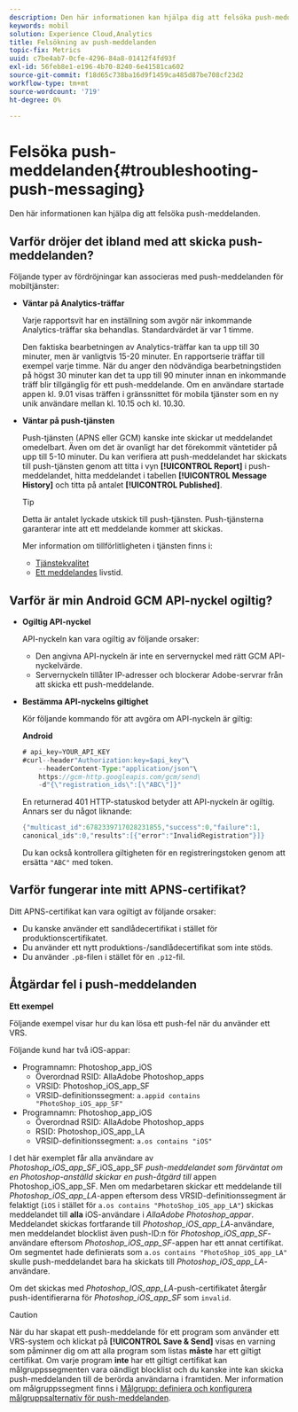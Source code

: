 ```yaml
---
description: Den här informationen kan hjälpa dig att felsöka push-meddelanden.
keywords: mobil
solution: Experience Cloud,Analytics
title: Felsökning av push-meddelanden
topic-fix: Metrics
uuid: c7be4ab7-0cfe-4296-84a8-01412f4fd93f
exl-id: 56feb8e1-e196-4b70-8240-6e41581ca602
source-git-commit: f18d65c738ba16d9f1459ca485d87be708cf23d2
workflow-type: tm+mt
source-wordcount: '719'
ht-degree: 0%

---
```


# Felsöka push-meddelanden{#troubleshooting-push-messaging}

Den här informationen kan hjälpa dig att felsöka push-meddelanden.

## Varför dröjer det ibland med att skicka push-meddelanden?

Följande typer av fördröjningar kan associeras med push-meddelanden för mobiltjänster:

* **Väntar på Analytics-träffar**

   Varje rapportsvit har en inställning som avgör när inkommande Analytics-träffar ska behandlas. Standardvärdet är var 1 timme.

   Den faktiska bearbetningen av Analytics-träffar kan ta upp till 30 minuter, men är vanligtvis 15-20 minuter. En rapportserie träffar till exempel varje timme. När du anger den nödvändiga bearbetningstiden på högst 30 minuter kan det ta upp till 90 minuter innan en inkommande träff blir tillgänglig för ett push-meddelande. Om en användare startade appen kl. 9.01 visas träffen i gränssnittet för mobila tjänster som en ny unik användare mellan kl. 10.15 och kl. 10.30.

* **Väntar på push-tjänsten**

   Push-tjänsten (APNS eller GCM) kanske inte skickar ut meddelandet omedelbart. Även om det är ovanligt har det förekommit väntetider på upp till 5-10 minuter. Du kan verifiera att push-meddelandet har skickats till push-tjänsten genom att titta i vyn **[!UICONTROL Report]** i push-meddelandet, hitta meddelandet i tabellen **[!UICONTROL Message History]** och titta på antalet **[!UICONTROL Published]**.

   >[!TIP]
   >
   >Detta är antalet lyckade utskick till push-tjänsten. Push-tjänsterna garanterar inte att ett meddelande kommer att skickas.

   Mer information om tillförlitligheten i tjänsten finns i:

   * [Tjänstekvalitet](https://developer.apple.com/library/content/documentation/NetworkingInternet/Conceptual/RemoteNotificationsPG/APNSOverview.html#//apple_ref/doc/uid/TP40008194-CH8-SW5l)
   * [Ett meddelandes](https://developers.google.com/cloud-messaging/concept-options#lifetime) livstid.

## Varför är min Android GCM API-nyckel ogiltig?

* **Ogiltig API-nyckel**

   API-nyckeln kan vara ogiltig av följande orsaker:

   * Den angivna API-nyckeln är inte en servernyckel med rätt GCM API-nyckelvärde.
   * Servernyckeln tillåter IP-adresser och blockerar Adobe-servrar från att skicka ett push-meddelande.

* **Bestämma API-nyckelns giltighet**

   Kör följande kommando för att avgöra om API-nyckeln är giltig:

   **Android**

   ```java
   # api_key=YOUR_API_KEY
   #curl--header"Authorization:key=$api_key"\
       --headerContent-Type:"application/json"\ 
       https://gcm-http.googleapis.com/gcm/send\
       -d"{\"registration_ids\":[\"ABC\"]}"
   ```

   En returnerad 401 HTTP-statuskod betyder att API-nyckeln är ogiltig. Annars ser du något liknande:

   ```java
   {"multicast_id":6782339717028231855,"success":0,"failure":1,
   canonical_ids":0,"results":[{"error":"InvalidRegistration"}]}
   ```

   Du kan också kontrollera giltigheten för en registreringstoken genom att ersätta `"ABC"` med token.

## Varför fungerar inte mitt APNS-certifikat?

Ditt APNS-certifikat kan vara ogiltigt av följande orsaker:

* Du kanske använder ett sandlådecertifikat i stället för produktionscertifikatet.
* Du använder ett nytt produktions-/sandlådecertifikat som inte stöds.
* Du använder `.p8`-filen i stället för en `.p12`-fil.

## Åtgärdar fel i push-meddelanden

**Ett exempel**

Följande exempel visar hur du kan lösa ett push-fel när du använder ett VRS.

Följande kund har två iOS-appar:

* Programnamn: Photoshop_app_iOS
   * Överordnad RSID: AllaAdobe Photoshop_apps
   * VRSID: Photoshop_iOS_app_SF
   * VRSID-definitionssegment: `a.appid contains "PhotoShop_iOS_app_SF"`
* Programnamn: Photoshop_app_iOS
   * Överordnad RSID: AllaAdobe Photoshop_apps
   * RSID: Photoshop_iOS_app_LA
   * VRSID-definitionssegment: `a.os contains "iOS"`

I det här exemplet får alla användare av *Photoshop_iOS_app_SF*_iOS_app_SF *push-meddelandet som förväntat om en Photoshop-anställd skickar en push-åtgärd till* appen Photoshop_iOS_app_SF. Men om medarbetaren skickar ett meddelande till *Photoshop_iOS_app_LA*-appen eftersom dess VRSID-definitionssegment är felaktigt (`iOS` i stället för `a.os contains "PhotoShop_iOS_app_LA"`) skickas meddelandet till **alla** iOS-användare i *AllaAdobe Photoshop_appar*. Meddelandet skickas fortfarande till *Photoshop_iOS_app_LA*-användare, men meddelandet blocklist även push-ID:n för *Photoshop_iOS_app_SF*-användare eftersom *Photoshop_iOS_app_SF*-appen har ett annat certifikat. Om segmentet hade definierats som `a.os contains "PhotoShop_iOS_app_LA"` skulle push-meddelandet bara ha skickats till *Photoshop_iOS_app_LA*-användare.

Om det skickas med *Photoshop_IOS_app_LA*-push-certifikatet återgår push-identifierarna för *Photoshop_iOS_app_SF* som `invalid`.

>[!CAUTION]
>
>När du har skapat ett push-meddelande för ett program som använder ett VRS-system och klickat på **[!UICONTROL Save & Send]** visas en varning som påminner dig om att alla program som listas **måste** har ett giltigt certifikat. Om varje program **inte** har ett giltigt certifikat kan målgruppssegmenten vara oändligt blocklist och du kanske inte kan skicka push-meddelanden till de berörda användarna i framtiden. Mer information om målgruppssegment finns i [Målgrupp: definiera och konfigurera målgruppsalternativ för push-meddelanden](/help/using/in-app-messaging/t-create-push-message/c-audience-push-message.md).

